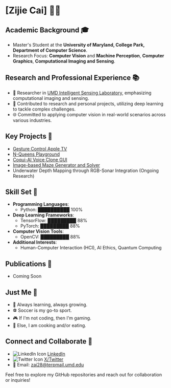 # [Zijie Cai] 👨‍💻

## Academic Background 🎓
- Master's Student at the **University of Maryland, College Park, Department of Computer Science**.
- Research Focus: **Computer Vision** and **Machine Perception**, **Computer Graphics**, **Computational Imaging and Sensing**.

## Research and Professional Experience 📚
- 🧪 Researcher in [UMD Intelligent Sensing Laboratory](https://intelligent-sensing.github.io/), emphasizing computational imaging and sensing.
- 📝 Contributed to research and personal projects, utilizing deep learning to tackle complex challenges.
- 🌐 Committed to applying computer vision in real-world scenarios across various industries.

## Key Projects 🌟
- [Gesture Control Apple TV](https://github.com/zijie-cai/Gesture-Control-Apple-TV)
- [N-Queens Playground](https://github.com/zijie-cai/N-Queens-Playground)
- [Coqui-AI Voice Clone GUI](https://github.com/zijie-cai/coqui-ai-voice-clone-gui)
- [Image-based Maze Generator and Solver](https://github.com/zijie-cai/Image-based-Maze-Generator-and-Solver)
- Underwater Depth Mapping through RGB-Sonar Integration (Ongoing Research)

## Skill Set 🎯
- **Programming Languages**: 
  - Python: ██████████ 100%
- **Deep Learning Frameworks**: 
  - TensorFlow: █████████ 88%
  - PyTorch: █████████ 88%
- **Computer Vision Tools**:
  - OpenCV: █████████ 88%
- **Additional Interests**:
  - Human-Computer Interaction (HCI), AI Ethics, Quantum Computing
  
## Publications 📝
- Coming Soon

## Just Me 🕺
- 🌱 Always learning, always growing.
- ⚽ Soccer is my go-to sport.
- 🎮 If I'm not coding, then I'm gaming.
- 🍳 Else, I am cooking and/or eating.

## Connect and Collaborate 🤝
- ![LinkedIn Icon](https://img.icons8.com/color/20/000000/linkedin.png) [LinkedIn](https://www.linkedin.com/in/zai28/)
- ![Twitter Icon](https://img.icons8.com/color/20/000000/twitter.png) [X/Twitter](https://twitter.com/zcai28)
- 📧 Email: zai28@terpmail.umd.edu

Feel free to explore my GitHub repositories and reach out for collaboration or inquiries!
